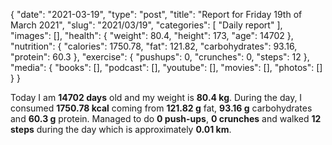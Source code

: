 {
    "date": "2021-03-19",
    "type": "post",
    "title": "Report for Friday 19th of March 2021",
    "slug": "2021\/03\/19",
    "categories": [
        "Daily report"
    ],
    "images": [],
    "health": {
        "weight": 80.4,
        "height": 173,
        "age": 14702
    },
    "nutrition": {
        "calories": 1750.78,
        "fat": 121.82,
        "carbohydrates": 93.16,
        "protein": 60.3
    },
    "exercise": {
        "pushups": 0,
        "crunches": 0,
        "steps": 12
    },
    "media": {
        "books": [],
        "podcast": [],
        "youtube": [],
        "movies": [],
        "photos": []
    }
}

Today I am <strong>14702 days</strong> old and my weight is <strong>80.4 kg</strong>. During the day, I consumed <strong>1750.78 kcal</strong> coming from <strong>121.82 g</strong> fat, <strong>93.16 g</strong> carbohydrates and <strong>60.3 g</strong> protein. Managed to do <strong>0 push-ups</strong>, <strong>0 crunches</strong> and walked <strong>12 steps</strong> during the day which is approximately <strong>0.01 km</strong>.